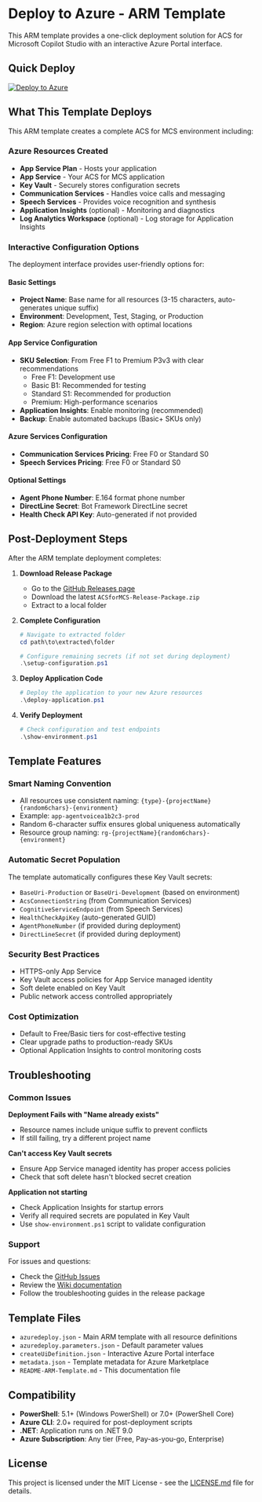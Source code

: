 # Deploy to Azure - ARM Template

This ARM template provides a one-click deployment solution for ACS for Microsoft Copilot Studio with an interactive Azure Portal interface.

## Quick Deploy

[![Deploy to Azure](https://aka.ms/deploytoazurebutton)](https://portal.azure.com/#create/Microsoft.Template/uri/https%3A%2F%2Fraw.githubusercontent.com%2Fholgerimbery%2FACSforMCS%2Fdeplyonazurebutton%2Fazuredeploy.json/createUIDefinitionUri/https%3A%2F%2Fraw.githubusercontent.com%2Fholgerimbery%2FACSforMCS%2Fdeplyonazurebutton%2FcreateUiDefinition.json)

## What This Template Deploys

This ARM template creates a complete ACS for MCS environment including:

### Azure Resources Created
- **App Service Plan** - Hosts your application
- **App Service** - Your ACS for MCS application
- **Key Vault** - Securely stores configuration secrets
- **Communication Services** - Handles voice calls and messaging
- **Speech Services** - Provides voice recognition and synthesis
- **Application Insights** (optional) - Monitoring and diagnostics
- **Log Analytics Workspace** (optional) - Log storage for Application Insights

### Interactive Configuration Options

The deployment interface provides user-friendly options for:

#### Basic Settings
- **Project Name**: Base name for all resources (3-15 characters, auto-generates unique suffix)
- **Environment**: Development, Test, Staging, or Production
- **Region**: Azure region selection with optimal locations

#### App Service Configuration
- **SKU Selection**: From Free F1 to Premium P3v3 with clear recommendations
  - Free F1: Development use
  - Basic B1: Recommended for testing
  - Standard S1: Recommended for production
  - Premium: High-performance scenarios
- **Application Insights**: Enable monitoring (recommended)
- **Backup**: Enable automated backups (Basic+ SKUs only)

#### Azure Services Configuration
- **Communication Services Pricing**: Free F0 or Standard S0
- **Speech Services Pricing**: Free F0 or Standard S0

#### Optional Settings
- **Agent Phone Number**: E.164 format phone number
- **DirectLine Secret**: Bot Framework DirectLine secret
- **Health Check API Key**: Auto-generated if not provided

## Post-Deployment Steps

After the ARM template deployment completes:

1. **Download Release Package**
   - Go to the [GitHub Releases page](https://github.com/holgerimbery/ACSforMCS/releases)
   - Download the latest `ACSforMCS-Release-Package.zip`
   - Extract to a local folder

2. **Complete Configuration**
   ```powershell
   # Navigate to extracted folder
   cd path\to\extracted\folder
   
   # Configure remaining secrets (if not set during deployment)
   .\setup-configuration.ps1
   ```

3. **Deploy Application Code**
   ```powershell
   # Deploy the application to your new Azure resources
   .\deploy-application.ps1
   ```

4. **Verify Deployment**
   ```powershell
   # Check configuration and test endpoints
   .\show-environment.ps1
   ```

## Template Features

### Smart Naming Convention
- All resources use consistent naming: `{type}-{projectName}{random6chars}-{environment}`
- Example: `app-agentvoicea1b2c3-prod`
- Random 6-character suffix ensures global uniqueness automatically
- Resource group naming: `rg-{projectName}{random6chars}-{environment}`

### Automatic Secret Population
The template automatically configures these Key Vault secrets:
- `BaseUri-Production` or `BaseUri-Development` (based on environment)
- `AcsConnectionString` (from Communication Services)
- `CognitiveServiceEndpoint` (from Speech Services)
- `HealthCheckApiKey` (auto-generated GUID)
- `AgentPhoneNumber` (if provided during deployment)
- `DirectLineSecret` (if provided during deployment)

### Security Best Practices
- HTTPS-only App Service
- Key Vault access policies for App Service managed identity
- Soft delete enabled on Key Vault
- Public network access controlled appropriately

### Cost Optimization
- Default to Free/Basic tiers for cost-effective testing
- Clear upgrade paths to production-ready SKUs
- Optional Application Insights to control monitoring costs

## Troubleshooting

### Common Issues

**Deployment Fails with "Name already exists"**
- Resource names include unique suffix to prevent conflicts
- If still failing, try a different project name

**Can't access Key Vault secrets**
- Ensure App Service managed identity has proper access policies
- Check that soft delete hasn't blocked secret creation

**Application not starting**
- Check Application Insights for startup errors
- Verify all required secrets are populated in Key Vault
- Use `show-environment.ps1` script to validate configuration

### Support

For issues and questions:
- Check the [GitHub Issues](https://github.com/holgerimbery/ACSforMCS/issues)
- Review the [Wiki documentation](https://github.com/holgerimbery/ACSforMCS/wiki)
- Follow the troubleshooting guides in the release package

## Template Files

- `azuredeploy.json` - Main ARM template with all resource definitions
- `azuredeploy.parameters.json` - Default parameter values
- `createUiDefinition.json` - Interactive Azure Portal interface
- `metadata.json` - Template metadata for Azure Marketplace
- `README-ARM-Template.md` - This documentation file

## Compatibility

- **PowerShell**: 5.1+ (Windows PowerShell) or 7.0+ (PowerShell Core)
- **Azure CLI**: 2.0+ required for post-deployment scripts
- **.NET**: Application runs on .NET 9.0
- **Azure Subscription**: Any tier (Free, Pay-as-you-go, Enterprise)

## License

This project is licensed under the MIT License - see the [LICENSE.md](LICENSE.md) file for details.